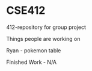 # CSE412
412-repository for group project

Things people are working on

Ryan - pokemon table

Finished Work - N/A
